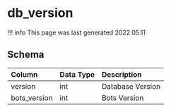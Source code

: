 # db_version

!!! info
	This page was last generated 2022.05.11

## Schema

| Column | Data Type | Description |
| :--- | :--- | :--- |
| version | int | Database Version |
| bots_version | int | Bots Version |

